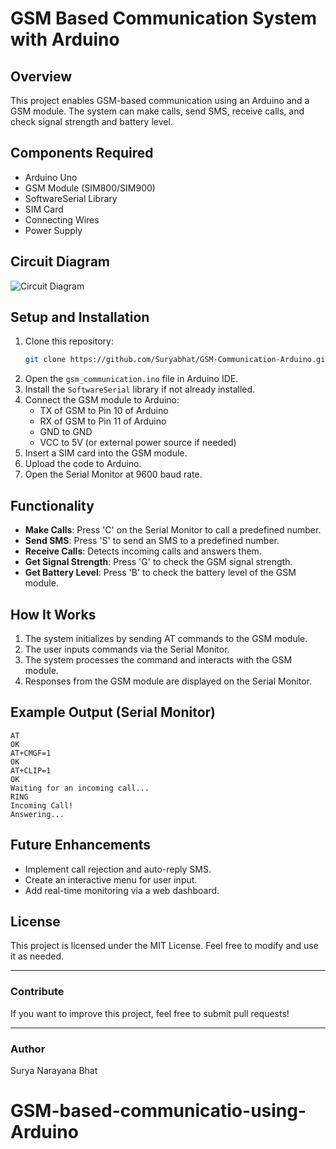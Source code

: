 # GSM Based Communication System with Arduino

## Overview
This project enables GSM-based communication using an Arduino and a GSM module. The system can make calls, send SMS, receive calls, and check signal strength and battery level.

## Components Required
- Arduino Uno
- GSM Module (SIM800/SIM900)
- SoftwareSerial Library
- SIM Card
- Connecting Wires
- Power Supply

## Circuit Diagram
![Circuit Diagram](circuit_diagram/gsm_communication_circuit.png)

## Setup and Installation
1. Clone this repository:
   ```sh
   git clone https://github.com/Suryabhat/GSM-Communication-Arduino.git
   ```
2. Open the `gsm_communication.ino` file in Arduino IDE.
3. Install the `SoftwareSerial` library if not already installed.
4. Connect the GSM module to Arduino:
   - TX of GSM to Pin 10 of Arduino
   - RX of GSM to Pin 11 of Arduino
   - GND to GND
   - VCC to 5V (or external power source if needed)
5. Insert a SIM card into the GSM module.
6. Upload the code to Arduino.
7. Open the Serial Monitor at 9600 baud rate.

## Functionality
- **Make Calls**: Press 'C' on the Serial Monitor to call a predefined number.
- **Send SMS**: Press 'S' to send an SMS to a predefined number.
- **Receive Calls**: Detects incoming calls and answers them.
- **Get Signal Strength**: Press 'G' to check the GSM signal strength.
- **Get Battery Level**: Press 'B' to check the battery level of the GSM module.

## How It Works
1. The system initializes by sending AT commands to the GSM module.
2. The user inputs commands via the Serial Monitor.
3. The system processes the command and interacts with the GSM module.
4. Responses from the GSM module are displayed on the Serial Monitor.

## Example Output (Serial Monitor)
```
AT
OK
AT+CMGF=1
OK
AT+CLIP=1
OK
Waiting for an incoming call...
RING
Incoming Call!
Answering...
```

## Future Enhancements
- Implement call rejection and auto-reply SMS.
- Create an interactive menu for user input.
- Add real-time monitoring via a web dashboard.

## License
This project is licensed under the MIT License. Feel free to modify and use it as needed.

---

### Contribute
If you want to improve this project, feel free to submit pull requests!

---

### Author
Surya Narayana Bhat

# GSM-based-communicatio-using-Arduino
